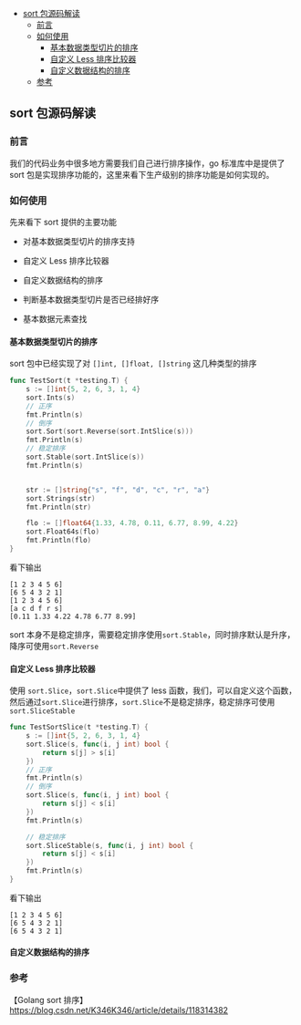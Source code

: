 <!-- START doctoc generated TOC please keep comment here to allow auto update -->
<!-- DON'T EDIT THIS SECTION, INSTEAD RE-RUN doctoc TO UPDATE -->

- [sort 包源码解读](#sort-%E5%8C%85%E6%BA%90%E7%A0%81%E8%A7%A3%E8%AF%BB)
  - [前言](#%E5%89%8D%E8%A8%80)
  - [如何使用](#%E5%A6%82%E4%BD%95%E4%BD%BF%E7%94%A8)
    - [基本数据类型切片的排序](#%E5%9F%BA%E6%9C%AC%E6%95%B0%E6%8D%AE%E7%B1%BB%E5%9E%8B%E5%88%87%E7%89%87%E7%9A%84%E6%8E%92%E5%BA%8F)
    - [自定义 Less 排序比较器](#%E8%87%AA%E5%AE%9A%E4%B9%89-less-%E6%8E%92%E5%BA%8F%E6%AF%94%E8%BE%83%E5%99%A8)
    - [自定义数据结构的排序](#%E8%87%AA%E5%AE%9A%E4%B9%89%E6%95%B0%E6%8D%AE%E7%BB%93%E6%9E%84%E7%9A%84%E6%8E%92%E5%BA%8F)
  - [参考](#%E5%8F%82%E8%80%83)

<!-- END doctoc generated TOC please keep comment here to allow auto update -->

## sort 包源码解读

### 前言

我们的代码业务中很多地方需要我们自己进行排序操作，go 标准库中是提供了 sort 包是实现排序功能的，这里来看下生产级别的排序功能是如何实现的。   

### 如何使用

先来看下 sort 提供的主要功能  

- 对基本数据类型切片的排序支持  

- 自定义 Less 排序比较器  

- 自定义数据结构的排序  

- 判断基本数据类型切片是否已经排好序  

- 基本数据元素查找

#### 基本数据类型切片的排序

sort 包中已经实现了对 `[]int, []float, []string` 这几种类型的排序    

```go
func TestSort(t *testing.T) {
	s := []int{5, 2, 6, 3, 1, 4}
	sort.Ints(s)
	// 正序
	fmt.Println(s)
	// 倒序
	sort.Sort(sort.Reverse(sort.IntSlice(s)))
	fmt.Println(s)
	// 稳定排序
	sort.Stable(sort.IntSlice(s))
	fmt.Println(s)


	str := []string{"s", "f", "d", "c", "r", "a"}
	sort.Strings(str)
	fmt.Println(str)

	flo := []float64{1.33, 4.78, 0.11, 6.77, 8.99, 4.22}
	sort.Float64s(flo)
	fmt.Println(flo)
}
```

看下输出  

```
[1 2 3 4 5 6]
[6 5 4 3 2 1]
[1 2 3 4 5 6]
[a c d f r s]
[0.11 1.33 4.22 4.78 6.77 8.99]
```

sort 本身不是稳定排序，需要稳定排序使用`sort.Stable`，同时排序默认是升序，降序可使用`sort.Reverse`  

#### 自定义 Less 排序比较器

使用 `sort.Slice`，`sort.Slice`中提供了 less 函数，我们，可以自定义这个函数，然后通过`sort.Slice`进行排序，`sort.Slice`不是稳定排序，稳定排序可使用`sort.SliceStable`

```go
func TestSortSlice(t *testing.T) {
	s := []int{5, 2, 6, 3, 1, 4}
	sort.Slice(s, func(i, j int) bool {
		return s[j] > s[i]
	})
	// 正序
	fmt.Println(s)
	// 倒序
	sort.Slice(s, func(i, j int) bool {
		return s[j] < s[i]
	})
	fmt.Println(s)

	// 稳定排序
	sort.SliceStable(s, func(i, j int) bool {
		return s[j] < s[i]
	})
	fmt.Println(s)
}
```

看下输出  

```
[1 2 3 4 5 6]
[6 5 4 3 2 1]
[6 5 4 3 2 1]
```

#### 自定义数据结构的排序







### 参考

【Golang sort 排序】https://blog.csdn.net/K346K346/article/details/118314382    


